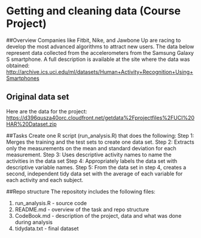 # Getting and cleaning data (Course Project)
##Overview
Companies like Fitbit, Nike, and Jawbone Up are racing to develop the most advanced algorithms to attract new users. The data below represent data collected from the accelerometers from the Samsung Galaxy S smartphone. A full description is available at the site where the data was obtained: 
http://archive.ics.uci.edu/ml/datasets/Human+Activity+Recognition+Using+Smartphones 

## Original data set
Here are the data for the project: 
https://d396qusza40orc.cloudfront.net/getdata%2Fprojectfiles%2FUCI%20HAR%20Dataset.zip 

##Tasks
Create one R script (run_analysis.R) that does the following:
Step 1: Merges the training and the test sets to create one data set.
Step 2: Extracts only the measurements on the mean and standard deviation for each measurement. 
Step 3: Uses descriptive activity names to name the activities in the data set
Step 4: Appropriately labels the data set with descriptive variable names. 
Step 5: From the data set in step 4, creates a second, independent tidy data set with the average of each variable for each activity and each subject.

##Repo structure
The repositoty includes the following files:
1. run_analysis.R - source code
2. README.md - overview of the task and repo structure
3. CodeBook.md - description of the project, data and what was done during analysis 
4. tidydata.txt - final dataset

